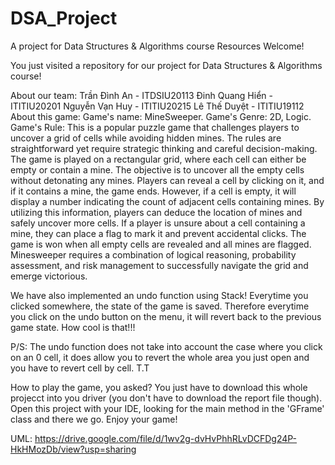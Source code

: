 # DSA_Project
A project for Data Structures &amp; Algorithms course  Resources
Welcome!

You just visited a repository for our project for Data Structures & Algorithms course!

About our team:
Trần Đình An - ITDSIU20113
Đinh Quang Hiển - ITITIU20201
Nguyễn Vạn Huy - ITITIU20215
Lê Thế Duyệt - ITITIU19112
About this game:
Game's name: MineSweeper.
Game's Genre: 2D, Logic.
Game's Rule:
This is a popular puzzle game that challenges players to uncover a grid of cells while avoiding hidden mines. The rules are straightforward yet require strategic thinking and careful decision-making. The game is played on a rectangular grid, where each cell can either be empty or contain a mine. The objective is to uncover all the empty cells without detonating any mines. Players can reveal a cell by clicking on it, and if it contains a mine, the game ends. However, if a cell is empty, it will display a number indicating the count of adjacent cells containing mines. By utilizing this information, players can deduce the location of mines and safely uncover more cells. If a player is unsure about a cell containing a mine, they can place a flag to mark it and prevent accidental clicks. The game is won when all empty cells are revealed and all mines are flagged. Minesweeper requires a combination of logical reasoning, probability assessment, and risk management to successfully navigate the grid and emerge victorious.

We have also implemented an undo function using Stack! Everytime you clicked somewhere, the state of the game is saved. Therefore everytime you click on the undo button on the menu, it will revert back to the previous game state. How cool is that!!!

P/S: The undo function does not take into account the case where you click on an 0 cell, it does allow you to revert the whole area you just open and you have to revert cell by cell. T.T

How to play the game, you asked?
You just have to download this whole projecct into you driver (you don't have to download the report file though). Open this project with your IDE, looking for the main method in the 'GFrame' class and there we go. Enjoy your game!

UML: https://drive.google.com/file/d/1wv2g-dvHvPhhRLvDCFDg24P-HkHMozDb/view?usp=sharing
